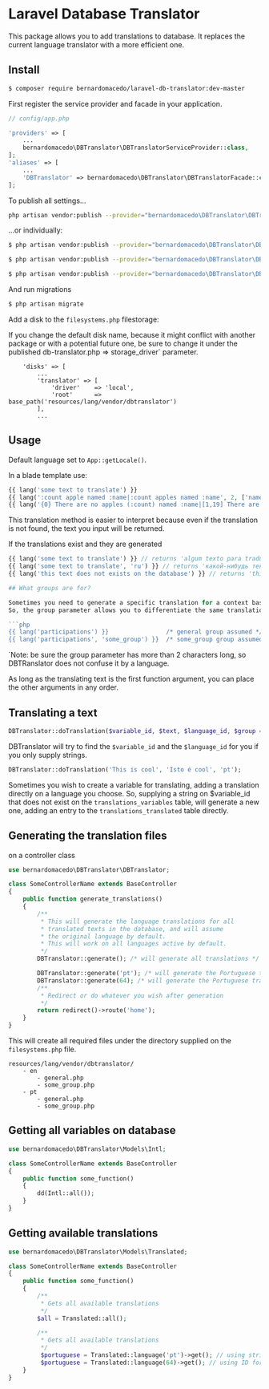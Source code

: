 # Laravel Database Translator

This package allows you to add translations to database.
It replaces the current language translator with a more efficient one.

## Install

``` bash
$ composer require bernardomacedo/laravel-db-translator:dev-master
```

First register the service provider and facade in your application.

```php
// config/app.php

'providers' => [
    ...
    bernardomacedo\DBTranslator\DBTranslatorServiceProvider::class,
];
'aliases' => [
    ...
    'DBTranslator' => bernardomacedo\DBTranslator\DBTranslatorFacade::class,
];
```

To publish all settings...

``` bash
php artisan vendor:publish --provider="bernardomacedo\DBTranslator\DBTranslatorServiceProvider"
```

...or individually:

``` bash
$ php artisan vendor:publish --provider="bernardomacedo\DBTranslator\DBTranslatorServiceProvider" --tag="config"
```
``` bash
$ php artisan vendor:publish --provider="bernardomacedo\DBTranslator\DBTranslatorServiceProvider" --tag="migrations"
```
``` bash
$ php artisan vendor:publish --provider="bernardomacedo\DBTranslator\DBTranslatorServiceProvider" --tag="lang"
```

And run migrations

``` bash
$ php artisan migrate
```

Add a disk to the `filesystems.php` filestorage:

If you change the default disk name, because it might conflict with another package or with a potential future one, be sure to change it under the published db-translator.php => storage_driver` parameter.

```
    'disks' => [
        ...
        'translator' => [
            'driver'    => 'local',
            'root'      => base_path('resources/lang/vendor/dbtranslator')
        ],
        ...
```

## Usage


Default language set to `App::getLocale()`.

In a blade template use:
```php
{{ lang('some text to translate') }}
{{ lang(':count apple named :name|:count apples named :name', 2, ['name' => 'Bernardo']) }}
{{ lang('{0} There are no apples (:count) named :name|[1,19] There are some (:count) apples named :name|[20,Inf] There are many (:count) apples named :name', ['name' => 'Bernardo'], 2) }}
```

This translation method is easier to interpret because even if the translation is not found, the text you input will be returned.

If the translations exist and they are generated
```php
{{ lang('some text to translate') }} // returns 'algum texto para traduzir'
{{ lang('some text to translate', 'ru') }} // returns 'какой-нибудь текст' bypassing the current language forcing a locale.
{{ lang('this text does not exists on the database') }} // returns 'this text does not exists on the database' and will be added for future translation

## What groups are for?

Sometimes you need to generate a specific translation for a context based situation. Where the same phrase or text you wish to translate, means something different in other languages.
So, the group parameter allows you to differentiate the same translation to be translated differently depending on context.

```php
{{ lang('participations') }}                /* general group assumed */
{{ lang('participations', 'some_group') }}  /* some_group group assumed */
```

`Note: be sure the group parameter has more than 2 characters long, so DBTRanslator does not confuse it by a language.

As long as the translating text is the first function argument, you can place the other arguments in any order.

## Translating a text

```php
DBTranslator::doTranslation($variable_id, $text, $language_id, $group = 'general');
```

DBTranslator will try to find the `$variable_id` and the `$language_id` for you if you only supply strings.

```php
DBTranslator::doTranslation('This is cool', 'Isto é cool', 'pt');
```

Sometimes you wish to create a variable for translating, adding a translation directly on a language you choose.
So, supplying a string on $variable_id that does not exist on the `translations_variables` table, will generate a new one, adding an entry to the `translations_translated` table directly.

## Generating the translation files

on a controller class

```php
use bernardomacedo\DBTranslator\DBTranslator;

class SomeControllerName extends BaseController
{
    public function generate_translations()
    {
        /**
         * This will generate the language translations for all
         * translated texts in the database, and will assume
         * the original language by default.
         * This will work on all languages active by default.
         */
        DBTranslator::generate(); /* will generate all translations */

        DBTranslator::generate('pt'); /* will generate the Portuguese translations */
        DBTranslator::generate(64); /* will generate the Portuguese translations based on ID */
        /**
         * Redirect or do whatever you wish after generation
         */
        return redirect()->route('home');
    }
}
```

This will create all required files under the directory supplied on the `filesystems.php` file.

```
resources/lang/vendor/dbtranslator/
    - en
        - general.php
        - some_group.php
    - pt
        - general.php
        - some_group.php
```

## Getting all variables on database

```php
use bernardomacedo\DBTranslator\Models\Intl;

class SomeControllerName extends BaseController
{
    public function some_function()
    {
        dd(Intl::all());
    }
}
```

## Getting available translations

```php
use bernardomacedo\DBTranslator\Models\Translated;

class SomeControllerName extends BaseController
{
    public function some_function()
    {
        /**
         * Gets all available translations
         */
        $all = Translated::all();

        /**
         * Gets all available translations
         */
         $portuguese = Translated::language('pt')->get(); // using string ISO
         $portuguese = Translated::language(64)->get(); // using ID for the language
    }
}
```

